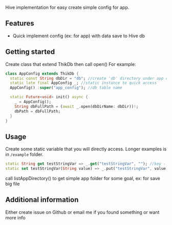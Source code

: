 Hive implementation for easy create simple config for app.

## Features

- Quick implement config (ex: for app) with data save to Hive db

## Getting started

Create class that extend ThikDb then call open()
For example:
```dart
class AppConfig extends ThikDb {
  static const String dbDir = "db"; //create 'db' directory under app directory
  static late final AppConfig _; //static instance to quick access
  AppConfig() :super("app_config"); //db table name

  static Future<void> init() async {
    _ = AppConfig();
    String dbFullPath = (await _.open(dbDirName: dbDir))!;
    dbPath = dbFullPath;
  }
}
```

## Usage

Create some static variable that you will directly access.
Longer examples is in `/example` folder.

```dart
static String get testStringVar => _.get("testStringVar", ""); //key - default value
static set testStringVar(String value) => _.put("testStringVar", value); //key - value
```

call listAppDirectory() to get simple app folder for some goal, ex: for save big file

## Additional information

Either create issue on Github or email me if you found something or want more info
